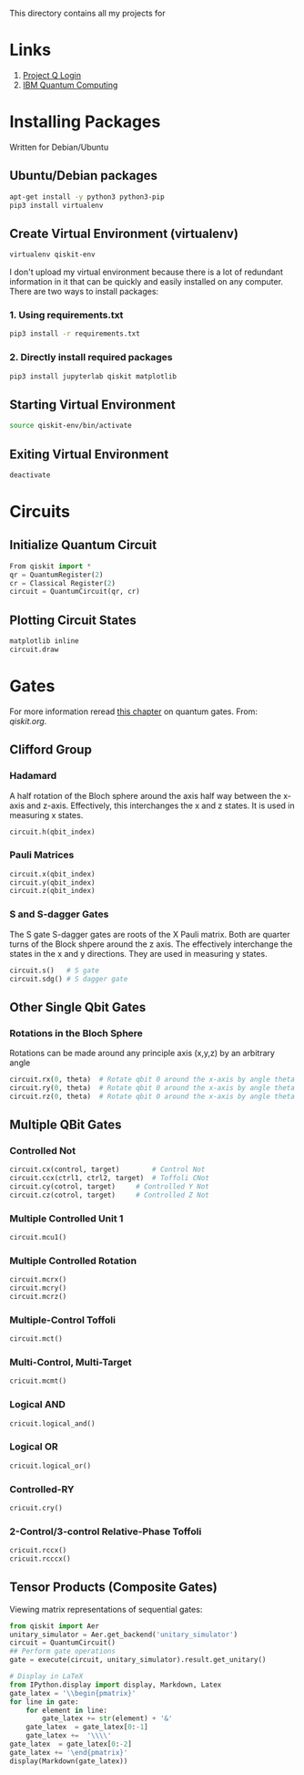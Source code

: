 This directory contains all my projects for 

# Links
1. [Project Q Login](https://quantum-computing.ibm.com/)
2. [IBM Quantum Computing ](https://www.ibm.com/quantum-computing/)


# Installing Packages
Written for Debian/Ubuntu

## Ubuntu/Debian packages
```bash
apt-get install -y python3 python3-pip
pip3 install virtualenv
```

## Create Virtual Environment (virtualenv)
```bash
virtualenv qiskit-env
```
I don't upload my virtual environment because there is a lot of redundant
information in it that can be quickly and easily installed on any computer.
There are two ways to install packages:

### 1. Using requirements.txt
```bash
pip3 install -r requirements.txt
```

### 2. Directly install required packages
```bash
pip3 install jupyterlab qiskit matplotlib
```

## Starting Virtual Environment
```bash
source qiskit-env/bin/activate
```

## Exiting Virtual Environment
```bash
deactivate
```


# Circuits
## Initialize Quantum Circuit
```python
From qiskit import *
qr = QuantumRegister(2)
cr = Classical Register(2)
circuit = QuantumCircuit(qr, cr)
```

## Plotting Circuit States
```python
matplotlib inline
circuit.draw
```


# Gates
For more information reread
[this chapter](https://qiskit.org/textbook/ch-gates/quantum-gates.html)
on quantum gates. From: *qiskit.org*.

## Clifford Group
### Hadamard
A half rotation of the Bloch sphere around the axis half way between
the x-axis and z-axis. 
Effectively, this interchanges the x and z states. 
It is used in measuring x states.
```python
circuit.h(qbit_index)
```

### Pauli Matrices
```python
circuit.x(qbit_index)
circuit.y(qbit_index)
circuit.z(qbit_index)
```

### S and S-dagger Gates
The S gate S-dagger gates are roots of the X Pauli matrix.
Both are quarter turns of the Block shpere around the z axis.
The effectively interchange the states in the x and y directions.
They are used in measuring y states.
```python
circuit.s()   # S gate
circuit.sdg() # S dagger gate
```


## Other Single Qbit Gates
### Rotations in the Bloch Sphere
Rotations can be made around any principle axis (x,y,z) by an arbitrary angle
```python
circuit.rx(0, theta)  # Rotate qbit 0 around the x-axis by angle theta
circuit.ry(0, theta)  # Rotate qbit 0 around the x-axis by angle theta
circuit.rz(0, theta)  # Rotate qbit 0 around the x-axis by angle theta
```


## Multiple QBit Gates
### Controlled Not
```python
circuit.cx(control, target)  	   # Control Not
circuit.ccx(ctrl1, ctrl2, target)  # Toffoli CNot
circuit.cy(cotrol, target)	   # Controlled Y Not
circuit.cz(cotrol, target)	   # Controlled Z Not
```

### Multiple Controlled Unit 1
```python
circuit.mcu1()
```

### Multiple Controlled Rotation
```python
circuit.mcrx()
circuit.mcry()
circuit.mcrz()
```

### Multiple-Control Toffoli
```python
circuit.mct()
```

### Multi-Control, Multi-Target
```python
cricuit.mcmt()
```

### Logical AND
```python
cricuit.logical_and()
```

### Logical OR
```python
cricuit.logical_or()
```

### Controlled-RY
```python
cricuit.cry()
```

### 2-Control/3-control Relative-Phase Toffoli
```python
cricuit.rccx()
cricuit.rcccx()
```


## Tensor Products (Composite Gates)
Viewing matrix representations of sequential gates:
```python
from qiskit import Aer
unitary_simulator = Aer.get_backend('unitary_simulator')
circuit = QuantumCircuit()
## Perform gate operations
gate = execute(circuit, unitary_simulator).result.get_unitary()

# Display in LaTeX
from IPython.display import display, Markdown, Latex
gate_latex = '\\begin{pmatrix}'
for line in gate:
    for element in line:
        gate_latex += str(element) + '&'
    gate_latex  = gate_latex[0:-1]
    gate_latex +=  '\\\\'
gate_latex  = gate_latex[0:-2]
gate_latex += '\end{pmatrix}'
display(Markdown(gate_latex))
```
